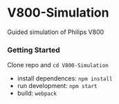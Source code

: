 # V800-Simulation
Guided simulation of Philips V800

### Getting Started
Clone repo and `cd V800-Simulation`
- install dependences: `npm install`
- run development: `npm start`
- build: `webpack`
